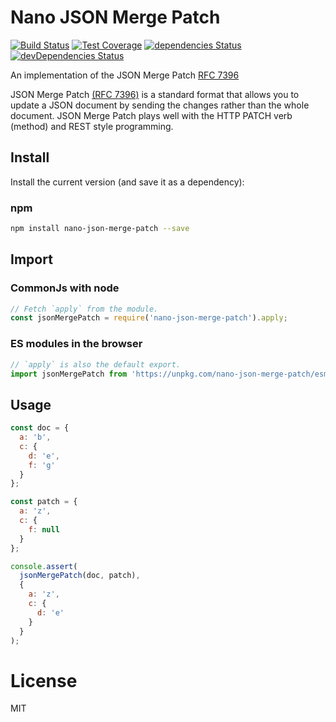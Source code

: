 Nano JSON Merge Patch
=====================

[![Build Status](https://travis-ci.org/QuentinRoy/nano-json-merge-patch.svg?branch=master)](https://travis-ci.org/QuentinRoy/nano-json-merge-patch)
[![Test Coverage](https://codecov.io/gh/QuentinRoy/nano-json-merge-patch/branch/master/graph/badge.svg)](https://codecov.io/gh/QuentinRoy/nano-json-merge-patch)
[![dependencies Status](https://david-dm.org/quentinroy/nano-json-merge-patch/status.svg)](https://david-dm.org/quentinroy/nano-json-merge-patch)
[![devDependencies Status](https://david-dm.org/quentinroy/nano-json-merge-patch/dev-status.svg)](https://david-dm.org/quentinroy/nano-json-merge-patch?type=dev)

An implementation of the JSON Merge Patch [RFC 7396](http://tools.ietf.org/html/rfc7396)

JSON Merge Patch [(RFC 7396)](http://tools.ietf.org/html/rfc7396) is a standard format that
allows you to update a JSON document by sending the changes rather than the whole document.
JSON Merge Patch plays well with the HTTP PATCH verb (method) and REST style programming.


## Install

Install the current version (and save it as a dependency):

### npm

```sh
npm install nano-json-merge-patch --save
```

## Import

### CommonJs with node

```js
// Fetch `apply` from the module.
const jsonMergePatch = require('nano-json-merge-patch').apply;
```

### ES modules in the browser

```js
// `apply` is also the default export.
import jsonMergePatch from 'https://unpkg.com/nano-json-merge-patch/esm/index.js'
```

## Usage

```js
const doc = {
  a: 'b',
  c: {
    d: 'e',
    f: 'g'
  }
};

const patch = {
  a: 'z',
  c: {
    f: null
  }
};

console.assert(
  jsonMergePatch(doc, patch),
  {
    a: 'z',
    c: {
      d: 'e'
    }
  }
);
```

# License

  MIT
